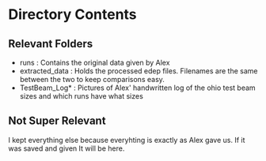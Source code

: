# Directory Contents

## Relevant Folders
- runs : Contains the original data given by Alex
- extracted_data : Holds the processed edep files. Filenames are the same between the two to keep comparisons easy.
- TestBeam_Log* : Pictures of Alex' handwritten log of the ohio test beam sizes and which runs have what sizes

## Not Super Relevant
I kept everything else because everyhting is exactly as Alex gave us. If it was saved and given It will be here.